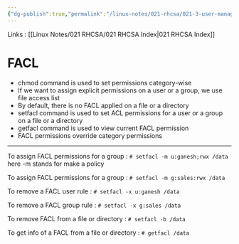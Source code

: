 ```yaml
---
{"dg-publish":true,"permalink":"/linux-notes/021-rhcsa/021-3-user-management/021-3-6-6-file-access-list-facl/"}
---
```


Links : [[Linux Notes/021 RHCSA/021 RHCSA Index\|021 RHCSA Index]]

# FACL

- chmod command is used to set permissions category-wise
- If we want to assign explicit permissions on a user or a group, we use file access list
- By default, there is no FACL applied on a file or a directory
- setfacl command is used to set ACL permissions for a user or a group on a file or a directory
- getfacl command is used to view current FACL permission
- FACL permissions override category permissions

<hr>

To assign FACL permissions for a group :
`# setfacl -m u:ganesh;rwx /data`  here -m stands for make a policy

To assign FACL permissions for a group :
`# setfacl -m g:sales:rwx /data`

To remove a FACL user rule :
`# setfacl -x u:ganesh /data`

To remove a FACL group rule :
`# setfacl -x g:sales /data`

To remove FACL from a file or directory :
`# setfacl -b /data`

To get info of a FACL from a file or directory :
`# getfacl /data`

<style> .container {font-family: sans-serif; text-align: center;} .button-wrapper button {z-index: 1;height: 40px; width: 100px; margin: 10px;padding: 5px;} .excalidraw .App-menu_top .buttonList { display: flex;} .excalidraw-wrapper { height: 800px; margin: 50px; position: relative;} :root[dir="ltr"] .excalidraw .layer-ui__wrapper .zen-mode-transition.App-menu_bottom--transition-left {transform: none;} </style><script src="https://cdn.jsdelivr.net/npm/react@17/umd/react.production.min.js"></script><script src="https://cdn.jsdelivr.net/npm/react-dom@17/umd/react-dom.production.min.js"></script><script type="text/javascript" src="https://cdn.jsdelivr.net/npm/@excalidraw/excalidraw@0/dist/excalidraw.production.min.js"></script><div id="021-3-5-6_File_Access_List_(FACL)_2023-09-23_2130.58.excalidraw.md1"></div><script>(function(){const InitialData={"type":"excalidraw","version":2,"source":"https://github.com/zsviczian/obsidian-excalidraw-plugin/releases/tag/1.9.19","elements":[{"type":"text","version":51,"versionNonce":1117009816,"isDeleted":false,"id":"BR4RXMTH","fillStyle":"hachure","strokeWidth":1,"strokeStyle":"solid","roughness":1,"opacity":100,"angle":0,"x":-233.6749267578125,"y":-202.2250213623047,"strokeColor":"#1e1e1e","backgroundColor":"transparent","width":176.15989685058594,"height":25,"seed":254989464,"groupIds":[],"frameId":null,"roundness":null,"boundElements":[],"updated":1695484991156,"link":null,"locked":false,"fontSize":20,"fontFamily":1,"text":"# ls -lhd   /data","rawText":"# ls -lhd   /data","textAlign":"left","verticalAlign":"top","containerId":null,"originalText":"# ls -lhd   /data","lineHeight":1.25,"baseline":18},{"type":"text","version":24,"versionNonce":79551464,"isDeleted":false,"id":"lUXkjtGD","fillStyle":"hachure","strokeWidth":1,"strokeStyle":"solid","roughness":1,"opacity":100,"angle":0,"x":-207.2750244140625,"y":-155.02500915527344,"strokeColor":"#1e1e1e","backgroundColor":"transparent","width":88.13990783691406,"height":25,"seed":2143787160,"groupIds":[],"frameId":null,"roundness":null,"boundElements":[],"updated":1695485020666,"link":null,"locked":false,"fontSize":20,"fontFamily":1,"text":"rwxr-xr-x","rawText":"rwxr-xr-x","textAlign":"left","verticalAlign":"top","containerId":null,"originalText":"rwxr-xr-x","lineHeight":1.25,"baseline":18},{"type":"text","version":24,"versionNonce":317169048,"isDeleted":false,"id":"kbfIC1Tq","fillStyle":"hachure","strokeWidth":1,"strokeStyle":"solid","roughness":1,"opacity":100,"angle":0,"x":-205.875,"y":-107.22502136230469,"strokeColor":"#1e1e1e","backgroundColor":"transparent","width":88.13990783691406,"height":25,"seed":928947096,"groupIds":[],"frameId":null,"roundness":null,"boundElements":[],"updated":1695485024202,"link":null,"locked":false,"fontSize":20,"fontFamily":1,"text":"rwxr-xr-x","rawText":"rwxr-xr-x","textAlign":"left","verticalAlign":"top","containerId":null,"originalText":"rwxr-xr-x","lineHeight":1.25,"baseline":18},{"type":"text","version":81,"versionNonce":865669096,"isDeleted":false,"id":"mM9f1UcI","fillStyle":"hachure","strokeWidth":1,"strokeStyle":"solid","roughness":1,"opacity":100,"angle":0,"x":-232.875,"y":-58.82499694824219,"strokeColor":"#1e1e1e","backgroundColor":"transparent","width":195.91989135742188,"height":25,"seed":981653224,"groupIds":[],"frameId":null,"roundness":null,"boundElements":[],"updated":1695485008845,"link":null,"locked":false,"fontSize":20,"fontFamily":1,"text":"# getfacl    /data","rawText":"# getfacl    /data","textAlign":"left","verticalAlign":"top","containerId":null,"originalText":"# getfacl    /data","lineHeight":1.25,"baseline":18},{"type":"text","version":33,"versionNonce":1281762456,"isDeleted":false,"id":"UfB0z0tN","fillStyle":"hachure","strokeWidth":1,"strokeStyle":"solid","roughness":1,"opacity":100,"angle":0,"x":-116.074951171875,"y":-167.8250274658203,"strokeColor":"#1e1e1e","backgroundColor":"transparent","width":9.863998413085938,"height":45,"seed":59270296,"groupIds":[],"frameId":null,"roundness":null,"boundElements":[{"id":"iFisgOJ_4oztAvuQlR_la","type":"arrow"}],"updated":1695485090569,"link":null,"locked":false,"fontSize":36,"fontFamily":1,"text":".","rawText":".","textAlign":"left","verticalAlign":"top","containerId":null,"originalText":".","lineHeight":1.25,"baseline":31},{"type":"text","version":82,"versionNonce":389865448,"isDeleted":false,"id":"FqCPoeBp","fillStyle":"hachure","strokeWidth":1,"strokeStyle":"solid","roughness":1,"opacity":100,"angle":0,"x":-116.675048828125,"y":-108.02497863769531,"strokeColor":"#1e1e1e","backgroundColor":"transparent","width":17.5,"height":35,"seed":1975867544,"groupIds":[],"frameId":null,"roundness":null,"boundElements":[{"id":"F65OfLAjhqdN1NGQFuoQ7","type":"arrow"}],"updated":1695485097464,"link":null,"locked":false,"fontSize":28,"fontFamily":1,"text":"+","rawText":"+","textAlign":"left","verticalAlign":"top","containerId":null,"originalText":"+","lineHeight":1.25,"baseline":24},{"type":"arrow","version":71,"versionNonce":216274664,"isDeleted":false,"id":"iFisgOJ_4oztAvuQlR_la","fillStyle":"hachure","strokeWidth":1,"strokeStyle":"solid","roughness":1,"opacity":100,"angle":0,"x":-94.2750244140625,"y":-145.4250030517578,"strokeColor":"#1e1e1e","backgroundColor":"transparent","width":84.800048828125,"height":13.600006103515625,"seed":1014210280,"groupIds":[],"frameId":null,"roundness":{"type":2},"boundElements":[],"updated":1695485124968,"link":null,"locked":false,"startBinding":{"elementId":"UfB0z0tN","focus":0.11185693488125331,"gap":11.935928344726562},"endBinding":{"elementId":"QLgsFOLr","focus":0.5223451849452492,"gap":10.800048828125},"lastCommittedPoint":null,"startArrowhead":null,"endArrowhead":"arrow","points":[[0,0],[84.800048828125,-13.600006103515625]]},{"type":"arrow","version":38,"versionNonce":1130001640,"isDeleted":false,"id":"F65OfLAjhqdN1NGQFuoQ7","fillStyle":"hachure","strokeWidth":1,"strokeStyle":"solid","roughness":1,"opacity":100,"angle":0,"x":-87.074951171875,"y":-93.42500305175781,"strokeColor":"#1e1e1e","backgroundColor":"transparent","width":83.199951171875,"height":12.800018310546875,"seed":442880408,"groupIds":[],"frameId":null,"roundness":{"type":2},"boundElements":[],"updated":1695485127336,"link":null,"locked":false,"startBinding":{"elementId":"FqCPoeBp","focus":0.01632637338293135,"gap":12.10009765625},"endBinding":{"elementId":"QM6kLKB5","focus":0.462238946969673,"gap":9.2000732421875},"lastCommittedPoint":null,"startArrowhead":null,"endArrowhead":"arrow","points":[[0,0],[83.199951171875,-12.800018310546875]]},{"type":"text","version":40,"versionNonce":554760680,"isDeleted":false,"id":"QLgsFOLr","fillStyle":"hachure","strokeWidth":1,"strokeStyle":"solid","roughness":1,"opacity":100,"angle":0,"x":1.3250732421875,"y":-172.02500915527344,"strokeColor":"#1e1e1e","backgroundColor":"transparent","width":138.2998809814453,"height":25,"seed":1970646168,"groupIds":[],"frameId":null,"roundness":null,"boundElements":[{"id":"iFisgOJ_4oztAvuQlR_la","type":"arrow"}],"updated":1695485124968,"link":null,"locked":false,"fontSize":20,"fontFamily":1,"text":"no access list","rawText":"no access list","textAlign":"left","verticalAlign":"top","containerId":null,"originalText":"no access list","lineHeight":1.25,"baseline":18},{"type":"text","version":55,"versionNonce":889952232,"isDeleted":false,"id":"QM6kLKB5","fillStyle":"hachure","strokeWidth":1,"strokeStyle":"solid","roughness":1,"opacity":100,"angle":0,"x":5.3250732421875,"y":-118.82502746582031,"strokeColor":"#1e1e1e","backgroundColor":"transparent","width":107.87989807128906,"height":25,"seed":623959016,"groupIds":[],"frameId":null,"roundness":null,"boundElements":[{"id":"F65OfLAjhqdN1NGQFuoQ7","type":"arrow"}],"updated":1695485127336,"link":null,"locked":false,"fontSize":20,"fontFamily":1,"text":"access list","rawText":"access list","textAlign":"left","verticalAlign":"top","containerId":null,"originalText":"access list","lineHeight":1.25,"baseline":18},{"id":"By74PoxF0hTlKnXsMmSbv","type":"line","x":-206.09996795654297,"y":-130.33751678466797,"width":26,"height":0.399993896484375,"angle":0,"strokeColor":"#1e1e1e","backgroundColor":"transparent","fillStyle":"hachure","strokeWidth":1,"strokeStyle":"solid","roughness":1,"opacity":100,"groupIds":[],"frameId":null,"roundness":{"type":2},"seed":1635546264,"version":18,"versionNonce":1813115112,"isDeleted":false,"boundElements":null,"updated":1695485144895,"link":null,"locked":false,"points":[[0,0],[26,-0.399993896484375]],"lastCommittedPoint":null,"startBinding":null,"endBinding":null,"startArrowhead":null,"endArrowhead":null},{"id":"S3FUGnKC8BlAM_BoEjHNW","type":"line","x":-174.49996185302734,"y":-131.53751373291016,"width":21.199981689453125,"height":0,"angle":0,"strokeColor":"#1e1e1e","backgroundColor":"transparent","fillStyle":"hachure","strokeWidth":1,"strokeStyle":"solid","roughness":1,"opacity":100,"groupIds":[],"frameId":null,"roundness":{"type":2},"seed":1366529000,"version":20,"versionNonce":1060178072,"isDeleted":false,"boundElements":null,"updated":1695485161285,"link":null,"locked":false,"points":[[0,0],[21.199981689453125,0]],"lastCommittedPoint":null,"startBinding":null,"endBinding":null,"startArrowhead":null,"endArrowhead":null},{"id":"i4pP4BBZuuQ7cu0eWAOrp","type":"line","x":-144.49993133544922,"y":-131.9375228881836,"width":21.20001220703125,"height":0.399993896484375,"angle":0,"strokeColor":"#1e1e1e","backgroundColor":"transparent","fillStyle":"hachure","strokeWidth":1,"strokeStyle":"solid","roughness":1,"opacity":100,"groupIds":[],"frameId":null,"roundness":{"type":2},"seed":1518702568,"version":23,"versionNonce":1928180200,"isDeleted":false,"boundElements":null,"updated":1695485169697,"link":null,"locked":false,"points":[[0,0],[21.20001220703125,0.399993896484375]],"lastCommittedPoint":null,"startBinding":null,"endBinding":null,"startArrowhead":null,"endArrowhead":null},{"id":"RxIvTd3_5XMOUxjvoYZl-","type":"line","x":-204.49999237060547,"y":-85.13751983642578,"width":26,"height":1.600006103515625,"angle":0,"strokeColor":"#1e1e1e","backgroundColor":"transparent","fillStyle":"hachure","strokeWidth":1,"strokeStyle":"solid","roughness":1,"opacity":100,"groupIds":[],"frameId":null,"roundness":{"type":2},"seed":1112037352,"version":23,"versionNonce":705276824,"isDeleted":false,"boundElements":null,"updated":1695485179833,"link":null,"locked":false,"points":[[0,0],[26,1.600006103515625]],"lastCommittedPoint":null,"startBinding":null,"endBinding":null,"startArrowhead":null,"endArrowhead":null},{"id":"1yscCWpDxKcHE5ib0HWAp","type":"line","x":-172.89998626708984,"y":-82.7375259399414,"width":23.20001220703125,"height":1.1999969482421875,"angle":0,"strokeColor":"#1e1e1e","backgroundColor":"transparent","fillStyle":"hachure","strokeWidth":1,"strokeStyle":"solid","roughness":1,"opacity":100,"groupIds":[],"frameId":null,"roundness":{"type":2},"seed":671119512,"version":24,"versionNonce":1913347816,"isDeleted":false,"boundElements":null,"updated":1695485185796,"link":null,"locked":false,"points":[[0,0],[23.20001220703125,-1.1999969482421875]],"lastCommittedPoint":null,"startBinding":null,"endBinding":null,"startArrowhead":null,"endArrowhead":null},{"id":"vyXSskBNy_huhEKfBoUZM","type":"line","x":-143.6999740600586,"y":-84.73751068115234,"width":20.399993896484375,"height":0.399993896484375,"angle":0,"strokeColor":"#1e1e1e","backgroundColor":"transparent","fillStyle":"hachure","strokeWidth":1,"strokeStyle":"solid","roughness":1,"opacity":100,"groupIds":[],"frameId":null,"roundness":{"type":2},"seed":1913602536,"version":21,"versionNonce":744728472,"isDeleted":false,"boundElements":null,"updated":1695485189793,"link":null,"locked":false,"points":[[0,0],[20.399993896484375,0.399993896484375]],"lastCommittedPoint":null,"startBinding":null,"endBinding":null,"startArrowhead":null,"endArrowhead":null}],"appState":{"theme":"dark","viewBackgroundColor":"#ffffff","currentItemStrokeColor":"#1e1e1e","currentItemBackgroundColor":"transparent","currentItemFillStyle":"hachure","currentItemStrokeWidth":1,"currentItemStrokeStyle":"solid","currentItemRoughness":1,"currentItemOpacity":100,"currentItemFontFamily":1,"currentItemFontSize":20,"currentItemTextAlign":"left","currentItemStartArrowhead":null,"currentItemEndArrowhead":"arrow","scrollX":358.64998626708984,"scrollY":300.1125183105469,"zoom":{"value":2},"currentItemRoundness":"round","gridSize":null,"gridColor":{"Bold":"#C9C9C9FF","Regular":"#EDEDEDFF"},"currentStrokeOptions":null,"previousGridSize":null,"frameRendering":{"enabled":true,"clip":true,"name":true,"outline":true}},"files":{}};InitialData.scrollToContent=true;App=()=>{const e=React.useRef(null),t=React.useRef(null),[n,i]=React.useState({width:void 0,height:void 0});return React.useEffect(()=>{i({width:t.current.getBoundingClientRect().width,height:t.current.getBoundingClientRect().height});const e=()=>{i({width:t.current.getBoundingClientRect().width,height:t.current.getBoundingClientRect().height})};return window.addEventListener("resize",e),()=>window.removeEventListener("resize",e)},[t]),React.createElement(React.Fragment,null,React.createElement("div",{className:"excalidraw-wrapper",ref:t},React.createElement(ExcalidrawLib.Excalidraw,{ref:e,width:n.width,height:n.height,initialData:InitialData,viewModeEnabled:!0,zenModeEnabled:!0,gridModeEnabled:!1})))},excalidrawWrapper=document.getElementById("021-3-5-6_File_Access_List_(FACL)_2023-09-23_2130.58.excalidraw.md1");ReactDOM.render(React.createElement(App),excalidrawWrapper);})();</script>